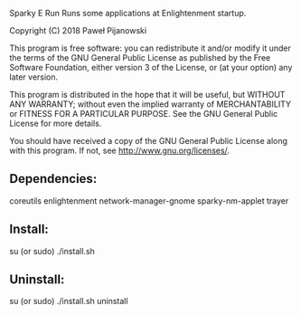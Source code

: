 Sparky E Run
Runs some applications at Enlightenment startup.

Copyright (C) 2018 Paweł Pijanowski

This program is free software: you can redistribute it and/or modify
it under the terms of the GNU General Public License as published by
the Free Software Foundation, either version 3 of the License, or
(at your option) any later version.

This program is distributed in the hope that it will be useful,
but WITHOUT ANY WARRANTY; without even the implied warranty of
MERCHANTABILITY or FITNESS FOR A PARTICULAR PURPOSE.  See the
GNU General Public License for more details.

You should have received a copy of the GNU General Public License
along with this program.  If not, see <http://www.gnu.org/licenses/>.

Dependencies:
-------------
coreutils
enlightenment
network-manager-gnome
sparky-nm-applet
trayer

Install:
-------------
su (or sudo) 
./install.sh

Uninstall:
-------------
su (or sudo)
./install.sh uninstall
